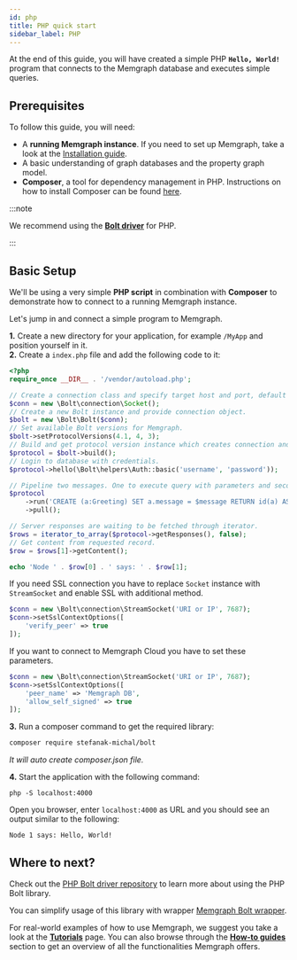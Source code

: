```yaml
---
id: php
title: PHP quick start
sidebar_label: PHP
---
```


At the end of this guide, you will have created a simple PHP **`Hello, World!`**
program that connects to the Memgraph database and executes simple queries.

## Prerequisites

To follow this guide, you will need:

- A **running Memgraph instance**. If you need to set up Memgraph, take a look
  at the [Installation guide](/installation/overview.mdx).
- A basic understanding of graph databases and the property graph model.
- **Composer**, a tool for dependency management in PHP. Instructions on how to
  install Composer can be found [here](https://getcomposer.org/doc/00-intro.md).

:::note

We recommend using the **[Bolt driver](https://github.com/neo4j-php/Bolt)** for
PHP.

:::

## Basic Setup

We'll be using a very simple **PHP script** in combination with **Composer** to
demonstrate how to connect to a running Memgraph instance.

Let's jump in and connect a simple program to Memgraph.

**1.** Create a new directory for your application, for example `/MyApp` and
position yourself in it.<br /> **2.** Create a `index.php` file and add the
following code to it:

```php
<?php
require_once __DIR__ . '/vendor/autoload.php';

// Create a connection class and specify target host and port, default is localhost.
$conn = new \Bolt\connection\Socket();
// Create a new Bolt instance and provide connection object.
$bolt = new \Bolt\Bolt($conn);
// Set available Bolt versions for Memgraph.
$bolt->setProtocolVersions(4.1, 4, 3);
// Build and get protocol version instance which creates connection and executes handshake.
$protocol = $bolt->build();
// Login to database with credentials.
$protocol->hello(\Bolt\helpers\Auth::basic('username', 'password'));

// Pipeline two messages. One to execute query with parameters and second to pull records.
$protocol
    ->run('CREATE (a:Greeting) SET a.message = $message RETURN id(a) AS nodeId, a.message AS message', ['message' => 'Hello, World!'])
    ->pull();

// Server responses are waiting to be fetched through iterator.
$rows = iterator_to_array($protocol->getResponses(), false);
// Get content from requested record.
$row = $rows[1]->getContent();

echo 'Node ' . $row[0] . ' says: ' . $row[1];
```

If you need SSL connection you have to replace `Socket` instance with `StreamSocket` and enable SSL with additional method.

```php
$conn = new \Bolt\connection\StreamSocket('URI or IP', 7687);
$conn->setSslContextOptions([
    'verify_peer' => true
]);
```

If you want to connect to Memgraph Cloud you have to set these parameters.

```php
$conn = new \Bolt\connection\StreamSocket('URI or IP', 7687);
$conn->setSslContextOptions([
    'peer_name' => 'Memgraph DB',
    'allow_self_signed' => true
]);
```

**3.** Run a composer command to get the required library:

```sh
composer require stefanak-michal/bolt
```

_It will auto create composer.json file._

**4.** Start the application with the following command:

```
php -S localhost:4000
```

Open you browser, enter `localhost:4000` as URL and you should see an output similar to the following:

```
Node 1 says: Hello, World!
```

## Where to next?

Check out the [PHP Bolt driver repository](https://github.com/neo4j-php/Bolt) to learn more about using the PHP Bolt library.

You can simplify usage of this library with wrapper [Memgraph Bolt wrapper](https://github.com/stefanak-michal/memgraph-bolt-wrapper).

For real-world examples of how to use Memgraph, we suggest you take a look at
the **[Tutorials](/tutorials/overview.md)** page. You can also browse through
the **[How-to guides](/how-to-guides/overview.md)** section to get an overview
of all the functionalities Memgraph offers.